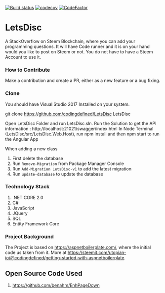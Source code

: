 [![Build status](https://ci.appveyor.com/api/projects/status/hgyfsn195bhae5ch/branch/master?svg=true)](https://ci.appveyor.com/project/codingdefined/letsdisc/branch/master)
[![codecov](https://codecov.io/gh/codingdefined/LetsDisc/branch/master/graph/badge.svg)](https://codecov.io/gh/codingdefined/LetsDisc)
[![CodeFactor](https://www.codefactor.io/repository/github/codingdefined/letsdisc/badge)](https://www.codefactor.io/repository/github/codingdefined/letsdisc)

# LetsDisc

A StackOverflow on Steem Blockchain, where you can add your programming questions. It will have Code runner and it is on your hand would you like to post on Steem or not. You do not have to have a Steem Account to use it.

### How to Contribute

Make a contribution and create a PR, either as a new feature or a bug fixing.

### Clone

You should have Visual Studio 2017 Installed on your system.

git clone https://github.com/codingdefined/LetsDisc LetsDisc

Open LetsDisc Folder and run LetsDisc.sln. 
Run the Solution to get the API information : http://localhost:21021/swagger/index.html
In Node Terminal (LetsDisc/src/LetsDisc.Web.Host), run npm install and then npm start to run the Angular App

When adding a new class 

1. First delete the database
2. Run `Remove-Migration` from Package Manager Console
3. Run `Add-Migration LetsDisc-v1` to add the latest migration
4. Run `update-database` to update the database

### Technology Stack

1. .NET CORE 2.0
2. C#
3. JavaScript
4. JQuery
5. SQL
6. Entity Framework Core

### Project Background

The Project is based on https://aspnetboilerplate.com/, where the initial code us taken from it. 
More at https://steemit.com/utopian-io/@codingdefined/getting-started-with-aspnetboilerplate.

## Open Source Code Used

1. https://github.com/benahm/EnhPageDown
